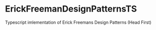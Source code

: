 # ErickFreemanDesignPatternsTS
Typescript imlementation of Erick Freemans Design Patterns (Head First)
